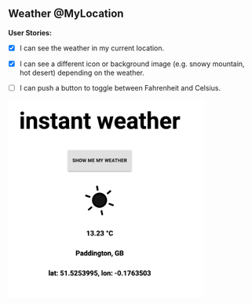 ## Weather @MyLocation

**User Stories:**

- [x] I can see the weather in my current location.
- [x] I can see a different icon or background image (e.g. snowy mountain, hot desert) depending on the weather.
- [ ] I can push a button to toggle between Fahrenheit and Celsius.


<img src="src/app.png" width=400 />

